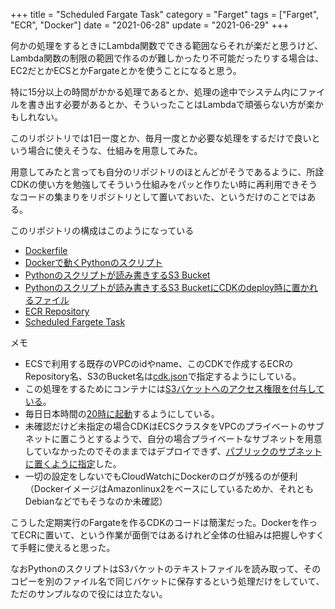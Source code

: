 +++
title = "Scheduled Fargate Task"
category = "Farget"
tags = ["Farget", "ECR", "Docker"]
date = "2021-06-28"
update = "2021-06-29"
+++

何かの処理をするときにLambda関数でできる範囲ならそれが楽だと思うけど、Lambda関数の制限の範囲で作るのが難しかったり不可能だったりする場合は、EC2だとかECSとかFargateとかを使うことになると思う。

特に15分以上の時間がかかる処理であるとか、処理の途中でシステム内にファイルを書き出す必要があるとか、そういったことはLambdaで頑張らない方が楽かもしれない。

このリポジトリでは1日一度とか、毎月一度とか必要な処理をするだけで良いという場合に使えそうな、仕組みを用意してみた。

用意してみたと言っても自分のリポジトリのほとんどがそうであるように、所詮CDKの使い方を勉強してそういう仕組みをパッと作りたい時に再利用できそうなコードの集まりをリポジトリとして置いておいた、というだけのことではある。

このリポジトリの構成はこのようになっている

* [Dockerfile](../docker/Dockerfile)
* [Dockerで動くPythonのスクリプト](../docker/script.py)
* [Pythonのスクリプトが読み書きするS3 Bucket](../lib/cdk-fargate-storage-stack.ts)
* [Pythonのスクリプトが読み書きするS3 BucketにCDKのdeploy時に置かれるファイル](../sample)
* [ECR Repository](../lib/cdk-fargate-repo-stack.ts)
* [Scheduled Fargete Task](../lib/cdk-fargate-stack.ts)

メモ

* ECSで利用する既存のVPCのidやname、このCDKで作成するECRのRepository名、S3のBucket名は[cdk.json](../cdk.json)で指定するようにしている。
* この処理をするためにコンテナには[S3バケットへのアクセス権限を付与している](https://github.com/suzukiken/cdk-fargate/blob/711f92bb1ffef2e0220fff166e6c92f678707a3b/lib/cdk-fargate-stack.ts#L41)。
* 毎日日本時間の[20時に起動](https://github.com/suzukiken/cdk-fargate/blob/711f92bb1ffef2e0220fff166e6c92f678707a3b/lib/cdk-fargate-stack.ts#L37)するようにしている。
* 未確認だけど未指定の場合CDKはECSクラスタをVPCのプライベートのサブネットに置こうとするようで、自分の場合プライベートなサブネットを用意していなかったのでそのままではデプロイできず、[パブリックのサブネットに置くように指定](https://github.com/suzukiken/cdk-fargate/blob/711f92bb1ffef2e0220fff166e6c92f678707a3b/lib/cdk-fargate-stack.ts#L34-L36)した。
* 一切の設定をしないでもCloudWatchにDockerのログが残るのが便利（DockerイメージはAmazonlinux2をベースにしているためか、それともDebianなどでもそうなのか未確認）

こうした定期実行のFargateを作るCDKのコードは簡潔だった。Dockerを作ってECRに置いて、という作業が面倒ではあるけれど全体の仕組みは把握しやすくて手軽に使えると思った。

なおPythonのスクリプトはS3バケットのテキストファイルを読み取って、そのコピーを別のファイル名で同じバケットに保存するという処理だけをしていて、ただのサンプルなので役には立たない。

